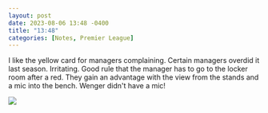 ```yaml
---
layout: post
date: 2023-08-06 13:48 -0400
title: "13:48"
categories: [Notes, Premier League]
---
```


I like the yellow card for managers complaining. Certain managers overdid it last season. Irritating. Good rule that the manager has to go to the locker room after a red. They gain an advantage with the view from the stands and a mic into the bench. Wenger didn't have a mic!

![](https://i.imgur.com/suSOL4t.jpg)


